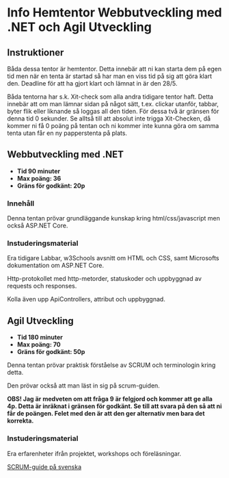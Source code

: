 # Info Hemtentor **Webbutveckling med .NET** och **Agil Utveckling**

## Instruktioner

Båda dessa tentor är hemtentor. Detta innebär att ni kan starta dem på egen tid men när en tenta är startad så har man en viss tid på sig att göra klart den. Deadline för att ha gjort klart och lämnat in är den 28/5.

Båda tentorna har s.k. Xit-check som alla andra tidigare tentor haft. Detta innebär att om man lämnar sidan på något sätt, t.ex. clickar utanför, tabbar, byter flik eller liknande så loggas all den tiden. För dessa två är gränsen för denna tid 0 sekunder. Se alltså till att absolut inte trigga Xit-Checken, då kommer ni få 0 poäng på tentan och ni kommer inte kunna göra om samma tenta utan får en ny papperstenta på plats.

## Webbutveckling med .NET

* **Tid 90 minuter**
* **Max poäng: 36**
* **Gräns för godkänt: 20p**

### Innehåll

Denna tentan prövar grundläggande kunskap kring html/css/javascript men också ASP.NET Core.

### Instuderingsmaterial

Era tidigare Labbar, w3Schools avsnitt om HTML och CSS, samt Microsofts dokumentation om ASP.NET Core.

Http-protokollet med http-metorder, statuskoder och uppbyggnad av requests och responses.

Kolla även upp ApiControllers, attribut och uppbyggnad.

## Agil Utveckling

* **Tid 180 minuter**
* **Max poäng: 70**
* **Gräns för godkänt: 50p**

Denna tentan prövar praktisk förståelse av SCRUM och terminologin kring detta.

Den prövar också att man läst in sig på scrum-guiden.

**OBS! Jag är medveten om att fråga 9 är felgjord och kommer att ge alla 4p. Detta är inräknat i gränsen för godkänt. Se till att svara på den så att ni får de poängen. Felet med den är att den ger alternativ men bara det korrekta.**

### Instuderingsmaterial

Era erfarenheter ifrån projektet, workshops och föreläsningar.

[SCRUM-guide på svenska](https://scrumguides.org/docs/scrumguide/v2020/2020-Scrum-Guide-Swedish.pdf)
